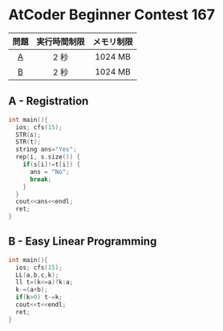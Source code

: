 # AtCoder Beginner Contest 167

| 問題 | 実行時間制限 | メモリ制限 |
|:-:|:-:|:-:|
|[A](#A)|2 秒|1024 MB|
|[B](#B)|2 秒|1024 MB|

<div class="divider"></div>

## A - Registration <a id="A"></a>
```cpp
int main(){
  ios; cfs(15);
  STR(s);
  STR(t); 
  string ans="Yes";
  rep(i, s.size()) {
    if(s[i]!=t[i]) {
      ans = "No";
      break;
    }
  }
  cout<<ans<<endl;
  ret;
}
```

## B - Easy Linear Programming <a id="B"></a>
```cpp
int main(){
  ios; cfs(15);
  LL(a,b,c,k);
  ll t=(k<=a)?k:a;
  k-=(a+b);
  if(k>0) t-=k;
  cout<<t<<endl;
  ret;
}
```
